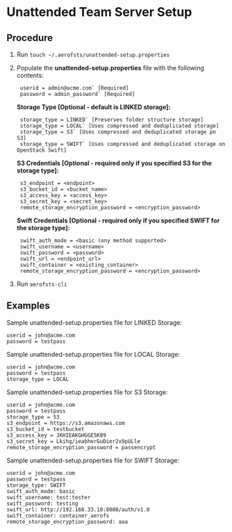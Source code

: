 # Unattended Team Server Setup

## Procedure

1. Run `touch ~/.aerofsts/unattended-setup.properties`
2. Populate the **unattended-setup.properties** file with the following contents:

        userid = admin@acme.com` [Required]  
        password = admin_password` [Required]

    **Storage Type [Optional - default is LINKED storage]:**

        storage_type = LINKED` [Preserves folder structure storage]  
        storage_type = LOCAL` [Uses compressed and deduplicated storage]  
        storage_type = S3` [Uses compressed and deduplicated storage pn S3]
        storage_type = SWIFT` [Uses compressed and deduplicated storage on OpenStack Swift]

    **S3 Credentials [Optional - required only if you specified S3 for the storage type]:**

        s3_endpoint = <endpoint>
        s3_bucket_id = <bucket_name>
        s3_access_key = <access_key>
        s3_secret_key = <secret_key>
        remote_storage_encryption_password = <encryption_password>

    **Swift Credentials [Optional - required only if you specified SWIFT for the storage type]:**

        swift_auth_mode = <basic (ony method supported>
        swift_username = <username>
        swift_password = <password>
        swift_url = <endpoint_url>
        swift_container = <existing_container>
        remote_storage_encryption_password = <encryption_password>

3. Run `aerofsts-cli`

## Examples

Sample unattended-setup.properties file for LINKED Storage:

    userid = john@acme.com
    password = testpass

Sample unattended-setup.properties file for LOCAL Storage:

    userid = john@acme.com
    password = testpass
    storage_type = LOCAL

Sample unattended-setup.properties file for S3 Storage:

    userid = john@acme.com
    password = testpass
    storage_type = S3
    s3_endpoint = https://s3.amazonaws.com
    s3_bucket_id = testbucket
    s3_access_key = JKHIEAKGHGGE5K89
    s3_secret_key = Lkihg/ieabherGuDier2x9pULle
    remote_storage_encryption_password = passencrypt

Sample unattended-setup.properties file for SWIFT Storage:

    userid = john@acme.com
    password = testpass
    storage_type: SWIFT
    swift_auth_mode: basic
    swift_username: test:tester
    swift_password: testing
    swift_url: http://192.168.33.10:8080/auth/v1.0
    swift_container: container_aerofs
    remote_storage_encryption_password: aaa
